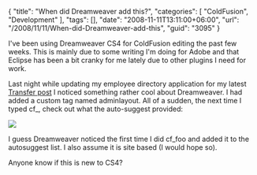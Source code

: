 {
	"title": "When did Dreamweaver add this?",
	"categories": [
		"ColdFusion",
		"Development"
	],
	"tags": [],
	"date": "2008-11-11T13:11:00+06:00",
	"url": "/2008/11/11/When-did-Dreamweaver-add-this",
	"guid": "3095"
}

I've been using Dreamweaver CS4 for ColdFusion editing the past few weeks. This is mainly due to some writing I'm doing for Adobe and that Eclipse has been a bit cranky for me lately due to other plugins I need for work.

Last night while updating my employee directory application for my latest <a href="http://www.raymondcamden.com/index.cfm/2008/11/10/Managing-Relationships-with-Transfer-2">Transfer post</a> I noticed something rather cool about Dreamweaver. I had added a custom tag named adminlayout. All of a sudden, the next time I typed cf_, check out what the auto-suggest provided:

<img src="http://static.raymondcamden.com/images/cfjedi/shot2.png">

I guess Dreamweaver noticed the first time I did cf_foo and added it to the autosuggest list. I also assume it is site based (I would hope so). 

Anyone know if this is new to CS4?